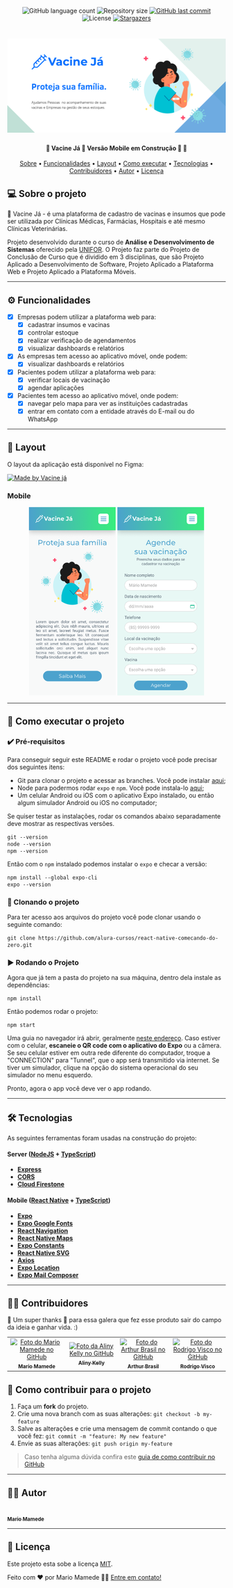 <p align="center">
  <img alt="GitHub language count" src="https://img.shields.io/github/languages/count/alinykelly/vacineja-app?color=%2304D361">

  <img alt="Repository size" src="https://img.shields.io/github/repo-size/alinykelly/vacineja-app">
  
  <a href="https://github.com/alinykelly/vacineja-app/commits/master">
    <img alt="GitHub last commit" src="https://img.shields.io/github/last-commit/alinykelly/vacineja-app">
  </a>
    
   <img alt="License" src="https://img.shields.io/badge/license-MIT-brightgreen">
   <a href="https://github.com/alinykelly/vacineja-app/stargazers">
    <img alt="Stargazers" src="https://img.shields.io/github/stars/alinykelly/vacineja-app?style=social">
  </a>  
 
</p>
<h1 align="center">
    <img alt="Vacine Já" title="#Vacine Já - App" src="./assets/banner.png" />
</h1>

<h4 align="center"> 
	🚧  Vacine Já 💉 Versão Mobile em Construção 🚀 🚧
</h4>

<p align="center">
 <a href="#-sobre-o-projeto">Sobre</a> •
 <a href="#-funcionalidades">Funcionalidades</a> •
 <a href="#-layout">Layout</a> • 
 <a href="#-como-executar-o-projeto">Como executar</a> • 
 <a href="#-tecnologias">Tecnologias</a> • 
 <a href="#-contribuidores">Contribuidores</a> • 
 <a href="#-autor">Autor</a> • 
 <a href="#user-content--licença">Licença</a>
</p>


## 💻 Sobre o projeto

💉 Vacine Já - é uma plataforma de cadastro de vacinas e insumos que pode ser utilizada por Clínicas Médicas, Farmácias, Hospitais e até mesmo Clínicas Veterinárias.

Projeto desenvolvido durante o curso de **Análise e Desenvolvimento de Sistemas** oferecido pela [UNIFOR](https://www.unifor.br/).
O Projeto faz parte do Projeto de Conclusão de Curso que é dividido em 3 disciplinas, que são Projeto Aplicado a Desenvolvimento de Software, Projeto Aplicado a Plataforma Web e Projeto Aplicado a Plataforma Móveis.

---

## ⚙️ Funcionalidades

- [x] Empresas podem utilizar a plataforma web para:
  - [x] cadastrar insumos e vacinas
  - [x] controlar estoque
  - [x] realizar verificação de agendamentos
  - [x] visualizar dashboards e relatórios

- [x] As empresas tem acesso ao aplicativo móvel, onde podem:
  - [x] visualizar dashboards e relatórios

- [x] Pacientes podem utilizar a plataforma web para:
  - [x] verificar locais de vacinação
  - [x] agendar aplicações

- [x] Pacientes tem acesso ao aplicativo móvel, onde podem:
  - [x] navegar pelo mapa para ver as instituições cadastradas
  - [x] entrar em contato com a entidade através do E-mail ou do WhatsApp

---

## 🎨 Layout

O layout da aplicação está disponível no Figma:

<a href="https://www.figma.com/file/UKd0fLRvpYp9ijLfbMt1qR/Vacine-J%C3%A1---PADS-(Web)?node-id=5%3A16&t=14mkmnWg5YzYx0AM-1">
  <img alt="Made by Vacine já" src="https://img.shields.io/badge/Acessar%20Layout%20-Figma-%2304D361">
</a>

### Mobile

<p align="center">
  <img alt="Vacine Já" title="#Vacine Já" src="./assets/home-mobile.png" width="200px">

  <img alt="Vacine Já" title="#Vacine Já" src="./assets/detalhes-mobile.png" width="200px">
</p>

---

## 📲 Como executar o projeto

### ✔️ Pré-requisitos

Para conseguir seguir este README e rodar o projeto você pode precisar dos seguintes itens:
- Git para clonar o projeto e acessar as branches. Você pode instalar [aqui](https://git-scm.com/downloads);
- Node para podermos rodar `expo` e `npm`. Você pode instala-lo [aqui](https://nodejs.org/en/);
- Um celular Android ou iOS com o aplicativo Expo instalado, ou então algum simulador Android ou iOS no computador;

Se quiser testar as instalações, rodar os comandos abaixo separadamente deve mostrar as respectivas versões.

```
git --version
node --version
npm --version
```

Então com o `npm` instalado podemos instalar o `expo` e checar a versão:
```
npm install --global expo-cli
expo --version
```

### 🐙 Clonando o projeto

Para ter acesso aos arquivos do projeto você pode clonar usando o seguinte comando:

```
git clone https://github.com/alura-cursos/react-native-comecando-do-zero.git
```

### ▶️ Rodando o Projeto

Agora que já tem a pasta do projeto na sua máquina, dentro dela instale as dependências:
```
npm install
```

Então podemos rodar o projeto:
```
npm start
```

Uma guia no navegador irá abrir, geralmente [neste endereço](http://localhost:19002/).
Caso estiver com o celular, **escaneie o QR code com o aplicativo do Expo** ou a câmera.
Se seu celular estiver em outra rede diferente do computador, troque a "CONNECTION" para "Tunnel", que o app será transmitido via internet.
Se tiver um simulador, clique na opção do sistema operacional do seu simulador no menu esquerdo.

Pronto, agora o app você deve ver o app rodando.

---

## 🛠 Tecnologias

As seguintes ferramentas foram usadas na construção do projeto:

#### **Server**  ([NodeJS](https://nodejs.org/en/)  +  [TypeScript](https://www.typescriptlang.org/))

-   **[Express](https://expressjs.com/)**
-   **[CORS](https://expressjs.com/en/resources/middleware/cors.html)**
-   **[Cloud Firestone](https://firebase.google.com/docs/firestore)**

#### **Mobile**  ([React Native](http://www.reactnative.com/)  +  [TypeScript](https://www.typescriptlang.org/))

-   **[Expo](https://expo.io/)**
-   **[Expo Google Fonts](https://github.com/expo/google-fonts)**
-   **[React Navigation](https://reactnavigation.org/)**
-   **[React Native Maps](https://github.com/react-native-community/react-native-maps)**
-   **[Expo Constants](https://docs.expo.io/versions/latest/sdk/constants/)**
-   **[React Native SVG](https://github.com/react-native-community/react-native-svg)**
-   **[Axios](https://github.com/axios/axios)**
-   **[Expo Location](https://docs.expo.io/versions/latest/sdk/location/)**
-   **[Expo Mail Composer](https://docs.expo.io/versions/latest/sdk/mail-composer/)**


---

## 👨‍💻 Contribuidores

💙 Um super thanks 👏 para essa galera que fez esse produto sair do campo da ideia e ganhar vida. :)

<table>
  <tr>
    <td align="center">
      <a href="https://www.linkedin.com/in/mario-mamede/">
        <img src="https://avatars.githubusercontent.com/u/72150213?v=4" width="100px;" alt="Foto do Mario Mamede no GitHub"/><br>
        <sub>
          <b>Mario Mamede</b>
        </sub>
      </a>
    </td>
    <td align="center">
      <a href="https://alinykelly.github.io/alinykelly-sitelinks/">
        <img src="https://avatars.githubusercontent.com/u/58093742?v=4" width="100px;" alt="Foto da Aliny Kelly no GitHub"/><br>
        <sub>
          <b>Aliny Kelly</b>
        </sub>
      </a>
    </td>
    <td align="center">
      <a href="#">
        <img src="https://avatars.githubusercontent.com/u/90804182?v=4" width="100px;" alt="Foto do Arthur Brasil no GitHub"/><br>
        <sub>
          <b>Arthur Brasil</b>
        </sub>
      </a>
    </td>
    <td align="center">
      <a href="#">
        <img src="https://avatars.githubusercontent.com/u/90808929?v=4" width="100px;" alt="Foto do Rodrigo Visco no GitHub"/><br>
        <sub>
          <b>Rodrigo Visco</b>
        </sub>
      </a>
    </td>
  </tr>
</table>

## 💪 Como contribuir para o projeto

1. Faça um **fork** do projeto.
2. Crie uma nova branch com as suas alterações: `git checkout -b my-feature`
3. Salve as alterações e crie uma mensagem de commit contando o que você fez: `git commit -m "feature: My new feature"`
4. Envie as suas alterações: `git push origin my-feature`
> Caso tenha alguma dúvida confira este [guia de como contribuir no GitHub](./CONTRIBUTING.md)

---

## 👨‍💻 Autor

<a href="https://github.com/mariomamede">
 <img style="border-radius: 50%;" src="https://avatars3.githubusercontent.com/u/72150213?v=4" width="100px;" alt=""/>
 <br />
 <sub><b>Mario Mamede</b></sub></a> <a href="https://github.com/mariomamede" title="Mario Mamede"></a>
 <br />

---

## 📝 Licença

Este projeto esta sobe a licença [MIT](./LICENSE).

Feito com ❤️ por Mario Mamede 👋🏽 [Entre em contato!](https://www.linkedin.com/in/mario-mamede/)
